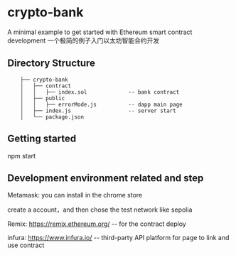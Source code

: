 # crypto-bank
A minimal example to get started with Ethereum smart contract development
一个极简的例子入门以太坊智能合约开发 

## Directory Structure
```
    ├── crypto-bank
    │   ├── contract      
    │   │   ├── index.sol             -- bank contract
    │   ├── public                   
    │   │   ├── errorMode.js          -- dapp main page
    │   ├── index.js                  -- server start    
    │   └── package.json
```
## Getting started
npm start

## Development environment related and step
Metamask: you can install in the chrome store  

create a account，and then chose the test network like sepolia  

Remix: https://remix.ethereum.org/   -- for the contract deploy  

infura: https://www.infura.io/       -- third-party API platform for page to link and use contract



